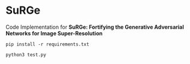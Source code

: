 # SuRGe
Code Implementation for <b>SuRGe: Fortifying the Generative Adversarial Networks for Image Super-Resolution</b>
  
```
pip install -r requirements.txt
```


```
python3 test.py
```
